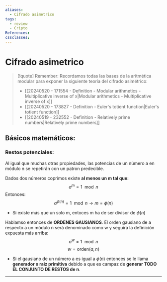 ```yaml
---
aliases:
  - Cifrado asimetrico
tags:
  - review
  - Cripto
References: 
cssclasses:
---
```

# Cifrado asimetrico


> [!quote] Remember: 
> Recordamos todas las bases de la aritmética modular para exponer la siguiente teoría del cifrado asimétrico:
> + [[20240520 - 171554 - Definition - Modular arithmetics - Multiplicative inverse of x|Modular arithmetics - Multiplicative inverse of x]]
> + [[20240520 - 173827 - Definition - Euler's totient function|Euler's totient function]]
> + [[20240519 - 232552 - Definition - Relatively prime numbers|Relatively prime numbers]]

## Básicos matemáticos: 
### Restos potenciales: 
Al igual que muchas otras propiedades, las potencias de un número a en módulo n se repetirán con un patron predecible.

Dados dos números coprimos existe **al menos un m tal que:**
$$a^m = 1 \mod n$$
Entonces: 
$$a^{\phi(n)} = 1 \mod n \rightarrow m = \phi(n)$$
+ Si existe más que un solo m, entoces m ha de ser divisor de $\phi(n)$

Hablamso entonces de **ORDENES GAUSIANOS**. El orden gausiano de a respecto a un módulo n será denominado como w y seguirá la definición expuesta más arriba:
$$ a^w = 1 \mod n$$
$$w = \text{orden}(a,n)$$

+ Si el gausiano de un número a es igual a $\phi(n)$ entonces se le llama **generador o raiz primitiva** debido a que es campaz de **generar TODO EL CONJUNTO DE RESTOS de n**. 
***

